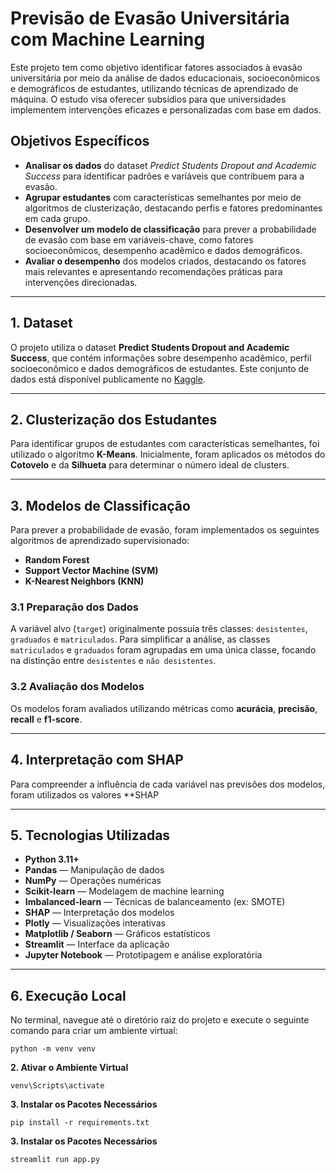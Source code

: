 # Previsão de Evasão Universitária com Machine Learning

Este projeto tem como objetivo identificar fatores associados à evasão universitária por meio da análise de dados educacionais, socioeconômicos e demográficos de estudantes, utilizando técnicas de aprendizado de máquina. O estudo visa oferecer subsídios para que universidades implementem intervenções eficazes e personalizadas com base em dados.

## Objetivos Específicos

- **Analisar os dados** do dataset *Predict Students Dropout and Academic Success* para identificar padrões e variáveis que contribuem para a evasão.
- **Agrupar estudantes** com características semelhantes por meio de algoritmos de clusterização, destacando perfis e fatores predominantes em cada grupo.
- **Desenvolver um modelo de classificação** para prever a probabilidade de evasão com base em variáveis-chave, como fatores socioeconômicos, desempenho acadêmico e dados demográficos.
- **Avaliar o desempenho** dos modelos criados, destacando os fatores mais relevantes e apresentando recomendações práticas para intervenções direcionadas.

---

## 1. Dataset

O projeto utiliza o dataset **Predict Students Dropout and Academic Success**, que contém informações sobre desempenho acadêmico, perfil socioeconômico e dados demográficos de estudantes. Este conjunto de dados está disponível publicamente no [Kaggle](https://www.kaggle.com/datasets/syedfaizanalii/predict-students-dropout-and-academic-success).

---

## 2. Clusterização dos Estudantes

Para identificar grupos de estudantes com características semelhantes, foi utilizado o algoritmo **K-Means**. Inicialmente, foram aplicados os métodos do **Cotovelo** e da **Silhueta** para determinar o número ideal de clusters.

---

## 3. Modelos de Classificação

Para prever a probabilidade de evasão, foram implementados os seguintes algoritmos de aprendizado supervisionado:

- **Random Forest**
- **Support Vector Machine (SVM)**
- **K-Nearest Neighbors (KNN)**

### 3.1 Preparação dos Dados

A variável alvo (`target`) originalmente possuía três classes: `desistentes`, `graduados` e `matriculados`. Para simplificar a análise, as classes `matriculados` e `graduados` foram agrupadas em uma única classe, focando na distinção entre `desistentes` e `não desistentes`.

### 3.2 Avaliação dos Modelos

Os modelos foram avaliados utilizando métricas como **acurácia**, **precisão**, **recall** e **f1-score**.

---

## 4. Interpretação com SHAP

Para compreender a influência de cada variável nas previsões dos modelos, foram utilizados os valores **SHAP

---

## 5. Tecnologias Utilizadas

- **Python 3.11+**
- **Pandas** — Manipulação de dados
- **NumPy** — Operações numéricas
- **Scikit-learn** — Modelagem de machine learning
- **Imbalanced-learn** — Técnicas de balanceamento (ex: SMOTE)
- **SHAP** — Interpretação dos modelos
- **Plotly** — Visualizações interativas
- **Matplotlib / Seaborn** — Gráficos estatísticos
- **Streamlit** — Interface da aplicação
- **Jupyter Notebook** — Prototipagem e análise exploratória

---

## 6. Execução Local

No terminal, navegue até o diretório raiz do projeto e execute o seguinte comando para criar um ambiente virtual:

```
python -m venv venv
```
**2. Ativar o Ambiente Virtual**
```
venv\Scripts\activate
```

**3. Instalar os Pacotes Necessários**
```
pip install -r requirements.txt
```

**3. Instalar os Pacotes Necessários**
```
streamlit run app.py
```
